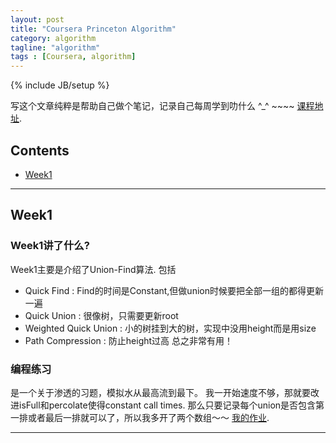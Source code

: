 ```yaml
---
layout: post  
title: "Coursera Princeton Algorithm"  
category: algorithm
tagline: "algorithm"
tags : [Coursera, algorithm]
---
```

{% include JB/setup %}

写这个文章纯粹是帮助自己做个笔记，记录自己每周学到叻什么 ^_^ ~~~~
[课程地址](https://class.coursera.org/algs4partI-007/lecture).

## Contents
+ [Week1](#partI)

----------------------------------

## Week1
<p id="partI"></p>

### Week1讲了什么?

Week1主要是介绍了Union-Find算法. 包括
- Quick Find : Find的时间是Constant,但做union时候要把全部一组的都得更新一遍
- Quick Union : 很像树，只需要更新root
- Weighted Quick Union : 小的树挂到大的树，实现中没用height而是用size
- Path Compression : 防止height过高
总之非常有用！

### 编程练习
是一个关于渗透的习题，模拟水从最高流到最下。
我一开始速度不够，那就要改进isFull和percolate使得constant call times.
那么只要记录每个union是否包含第一排或者最后一排就可以了，所以我多开了两个数组～～
[我的作业](https://github.com/gzc/Coursera-Course/tree/master/Princeton-Algorithm/homework1).


----------------------------------


